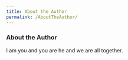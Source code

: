 ```yaml
---
title: About the Author
permalink: /AboutTheAuthor/
---
```



### About the Author

I am you and you are he and we are all together.

